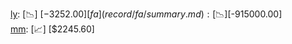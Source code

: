[ly](record/ly/summary.md): [📉] [$-3252.00]  
[fa](record/fa/summary.md): [📉] [$-915000.00]  
[mm](record/mm/summary.md): [📈] [$2245.60]  
